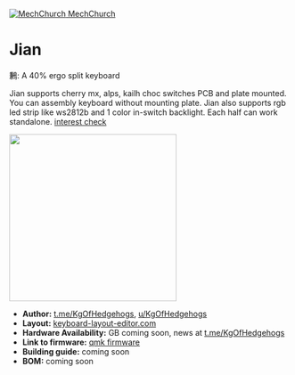 [![MechChurch](https://i.imgur.com/QHzKmkz.png) MechChurch](https://t.me/s/mechchurch)

# Jian

鶼: A 40% ergo split keyboard

Jian supports cherry mx, alps, kailh choc switches PCB and plate mounted. You can assembly keyboard without mounting plate. Jian also supports rgb led strip like ws2812b and 1 color in-switch backlight. Each half can work standalone. 
[interest check](https://forms.gle/FtJZ3gWMT8p4n2728)

<img src="https://i.imgur.com/iS3IbHk.jpg" data-canonical-src="Photo/Render/Layout" height="300"/>

* __Author:__ [t.me/KgOfHedgehogs](https://t.me/The2lb3oz4dr10grOfHedgehogs), [u/KgOfHedgehogs](https://reddit.com/u/KgOfHedgehogs)
* __Layout:__ [keyboard-layout-editor.com](http://www.keyboard-layout-editor.com/#/gists/4b6c2af67148f58ddd6c6b2976c4370f)
* __Hardware Availability:__ GB coming soon, news at [t.me/KgOfHedgehogs](https://t.me/KgOfHedgehogs)
* __Link to firmware:__ [qmk firmware](https://github.com/KGOH/qmk_firmware/tree/dev_branch/keyboards/jian/)
* __Building guide:__  coming soon
* __BOM:__ coming soon
